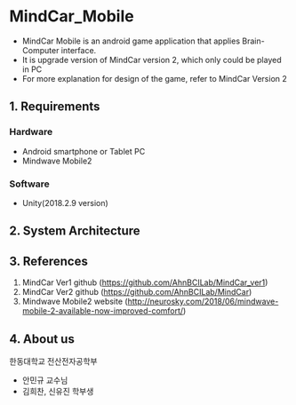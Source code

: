 # MindCar_Mobile
- MindCar Mobile is an android game application that applies Brain-Computer interface.
- It is upgrade version of MindCar version 2, which only could be played in PC
- For more explanation for design of the game, refer to MindCar Version 2


## 1. Requirements
### Hardware 
- Android smartphone or Tablet PC
- Mindwave Mobile2
### Software
- Unity(2018.2.9 version)

## 2. System Architecture


## 3. References
 1. MindCar Ver1 github (https://github.com/AhnBCILab/MindCar_ver1)
 2. MindCar Ver2 github (https://github.com/AhnBCILab/MindCar)
 3. Mindwave Mobile2 website (http://neurosky.com/2018/06/mindwave-mobile-2-available-now-improved-comfort/) 

## 4. About us
한동대학교 전산전자공학부
- 안민규 교수님
- 김희찬, 신유진 학부생
